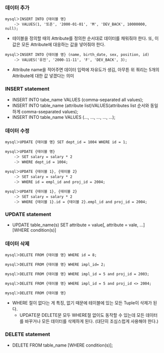 ### 데이터 추가
```
mysql＞INSERT INTO {테이블 명}
    -＞ VALUES(1, '또준', '2000-01-01', 'M', 'DEV_BACK', 10000000, null);
```
* 테이블을 정의할 때의 Attribute를 정의한 순서대로 데이터를 채워줘야 한다. 또, 이 값은 모든 Attribute에 대응하는 값을 넣어줘야 한다.
```
mysql＞INSERT INTO {테이블 명} (name, birth_date, sex, position, id)
    -＞ VALUES('유진', '2000-11-11', 'F', 'DEV_BACK', 3);
```
* Attribute name을 적어주면 데이터 입력에 자유도가 생김, 아무튼 위 쿼리는 5개의 Attribute에 대한 값 넣겠다는 의미

### INSERT statement
- INSERT INTO tabe_name VALUES (comma-separated all values);
- INSERT INTO table_name (attribute list)VALUES(attributes list 순서와 동일하게 comma-sseparated values);
- INSERT INTO table_name VALUES (..., ..., ..., ..., ...);

### 데이터 수정
```
mysql＞UPDATE {테이블 명} SET dept_id = 1004 WHERE id = 1;
```
```
mysql＞UPDATE {테이블 명}
    -＞ SET salary = salary * 2
    -＞ WHERE dept_id = 1004;
```
```
mysql＞UPDATE {테이블 1}, {테이블 2}
    -＞ SET salary = salary * 2
    -＞ WHERE id = empl_id and proj_id = 2004;
```
```
mysql＞UPDATE {테이블 1}, {테이블 2}
    -＞ SET salary = salary * 2
    -＞ WHERE {테이블 1}.id = {테이블 2}.empl_id and proj_id = 2004;
```

### UPDATE statement
- UPDATE table_name(s) SET attribute = value[, attribute = vale, ...] [WHERE condition(s)]

### 데이터 삭제
```
mysql＞DELETE FROM {테이블 명} WHERE id = 8;
```
```
mysql＞DELETE FROM {테이블 명} WHERE impl_id= 2;
```
```
mysql＞DELETE FROM {테이블 명} WHERE impl_id = 5 and proj_id = 2003;

mysql＞DELETE FROM {테이블 명} WHERE impl_id = 5 and proj_id <> 2004;
```
```
mysql＞DELETE FROM {테이블 명}
```
* WHERE 절이 없다는 게 특징, 없기 때문에 테이블에 있는 모든 Tuple이 삭제가 된다.
  - UPDATE문 DELETE문 모두 WHERE절 없이도 동작할 수 있는데 모든 데이터를 바꾸거나 모든 데이터를 삭제하게 된다. (대단히 조심스럽게 사용해야 한다.)

### DELETE statement
- DELETE FROM table_name [WHERE condition(s)];